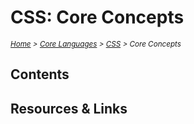 # CSS: Core Concepts

<em>
<sub><a href='../README.md'>Home</a> > <a href='../../core-languages.md'>Core Languages</a> > <a href='../css.md'>CSS</a> > Core Concepts</sub>
</em>

## Contents

## Resources & Links
